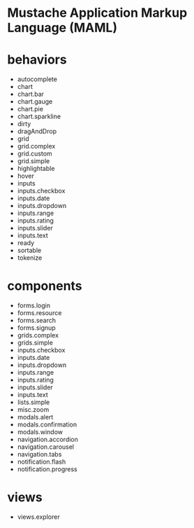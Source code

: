 <h1><strong>M</strong>ustache <strong>A</strong>pplication <strong>M</strong>arkup <strong>L</strong>anguage (MAML)</h1><h1>behaviors</h1><ul><li>autocomplete</li><li>chart</li><li>chart.bar</li><li>chart.gauge</li><li>chart.pie</li><li>chart.sparkline</li><li>dirty</li><li>dragAndDrop</li><li>grid</li><li>grid.complex</li><li>grid.custom</li><li>grid.simple</li><li>highlightable</li><li>hover</li><li>inputs</li><li>inputs.checkbox</li><li>inputs.date</li><li>inputs.dropdown</li><li>inputs.range</li><li>inputs.rating</li><li>inputs.slider</li><li>inputs.text</li><li>ready</li><li>sortable</li><li>tokenize</li></ul><h1>components</h1><ul><li>forms.login</li><li>forms.resource</li><li>forms.search</li><li>forms.signup</li><li>grids.complex</li><li>grids.simple</li><li>inputs.checkbox</li><li>inputs.date</li><li>inputs.dropdown</li><li>inputs.range</li><li>inputs.rating</li><li>inputs.slider</li><li>inputs.text</li><li>lists.simple</li><li>misc.zoom</li><li>modals.alert</li><li>modals.confirmation</li><li>modals.window</li><li>navigation.accordion</li><li>navigation.carousel</li><li>navigation.tabs</li><li>notification.flash</li><li>notification.progress</li></ul><h1>views</h1><ul><li>views.explorer</li></ul>